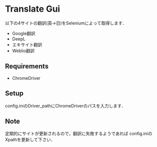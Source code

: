 # Translate Gui

以下の4サイトの翻訳(英→日)をSeleniumによって取得します．
- Google翻訳
- DeepL
- エキサイト翻訳
- Weblio翻訳

## Requirements
- ChromeDriver


## Setup
config.iniのDriver_pathにChromeDriverのパスを入力します．


## Note
定期的にサイトが更新されるので，翻訳に失敗するようであれば
config.iniのXpathを更新して下さい．
